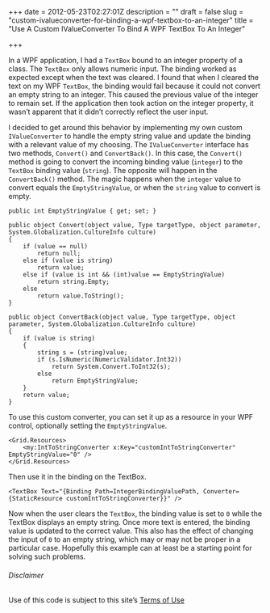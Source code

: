 +++
date = 2012-05-23T02:27:01Z
description = ""
draft = false
slug = "custom-ivalueconverter-for-binding-a-wpf-textbox-to-an-integer"
title = "Use A Custom IValueConverter To Bind A WPF TextBox To An Integer"

+++


In a WPF application, I had a `TextBox` bound to an integer property of a class. The `TextBox` only allows numeric input. The binding worked as expected except when the text was cleared. I found that when I cleared the text on my WPF `TextBox`, the binding would fail because it could not convert an empty string to an integer. This caused the previous value of the integer to remain set. If the application then took action on the integer property, it wasn’t apparent that it didn’t correctly reflect the user input.

I decided to get around this behavior by implementing my own custom `IValueConverter` to handle the empty string value and update the binding with a relevant value of my choosing. The `IValueConverter` interface has two methods, `Convert()` and `ConvertBack()`. In this case, the `Convert()` method is going to convert the incoming binding value (`integer`) to the `TextBox` binding value (`string`). The opposite will happen in the `ConvertBack()` method. The magic happens when the `integer` value to convert equals the `EmptyStringValue`, or when the `string` value to convert is empty.

```
public int EmptyStringValue { get; set; }

public object Convert(object value, Type targetType, object parameter, System.Globalization.CultureInfo culture)
{
    if (value == null)
        return null;
    else if (value is string)
        return value;
    else if (value is int && (int)value == EmptyStringValue)
        return string.Empty;
    else
        return value.ToString();
}

public object ConvertBack(object value, Type targetType, object parameter, System.Globalization.CultureInfo culture)
{
    if (value is string)
    {
        string s = (string)value;
        if (s.IsNumeric(NumericValidator.Int32))
            return System.Convert.ToInt32(s);
        else
            return EmptyStringValue;
    }
    return value;
}
```

To use this custom converter, you can set it up as a resource in your WPF control, optionally setting the `EmptyStringValue`.

```
<Grid.Resources>
    <my:IntToStringConverter x:Key="customIntToStringConverter" EmptyStringValue="0" />
</Grid.Resources>
```

Then use it in the binding on the TextBox.

```
<TextBox Text="{Binding Path=IntegerBindingValuePath, Converter={StaticResource customIntToStringConverter}}" />
```

Now when the user clears the `TextBox`, the binding value is set to `0` while the TextBox displays an empty string. Once more text is entered, the binding value is updated to the correct value. This also has the effect of changing the input of `0` to an empty string, which may or may not be proper in a particular case. Hopefully this example can at least be a starting point for solving such problems.

###### Disclaimer

Use of this code is subject to this site’s [Terms of Use](__GHOST_URL__/terms)


